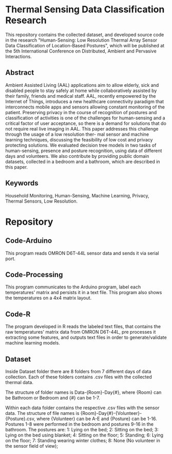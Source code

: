 # Thermal Sensing Data Classification Research
  This repository contains the collected dataset, and developed source code in the research "Human-Sensing: Low Resolution Thermal Array Sensor Data Classification of Location-Based Postures", which will be published at the 5th International Conference on Distributed, Ambient and Pervasive Interactions. 

## Abstract
  Ambient Assisted Living (AAL) applications aim to allow elderly, sick and disabled people to stay safely at home while collaboratively assisted by their family, friends and medical staff. AAL, recently empowered by the Internet of Things, introduces a new healthcare connectivity paradigm that interconnects mobile apps and sensors allowing constant monitoring of the patient. Preserving privacy in the course of recognition of postures and classification of activities is one of the challenges for human-sensing and a critical factor of user acceptance, so there is a demand for solutions that do not require real live imaging in AAL.
  This paper addresses this challenge through the usage of a low resolution ther- mal sensor and machine learning techniques, discussing the feasibility of low cost and privacy protecting solutions. We evaluated decision tree models in two tasks of human-sensing, presence and posture recognition, using data of different days and volunteers. We also contribute by providing public domain datasets, collected in a bedroom and a bathroom, which are described in this paper.
  
## Keywords
Household Monitoring, Human-Sensing, Machine Learning, Privacy, Thermal Sensors, Low Resolution.

# Repository
## Code-Arduino
This program reads OMRON D6T-44L sensor data and sends it via serial port. 

## Code-Processing
This program communicates to the Arduino program, label each temperatures' matrix and persists it in a text file. This program also shows the temperatures on a 4x4 matrix layout. 

## Code-R
The program developed in R reads the labeled text files, that contains the raw temperatures' matrix data from OMRON D6T-44L, pre processes it extracting some features, and outputs text files in order to generate/validate machine learning models. 

## Dataset
Inside Dataset folder there are 8 folders from 7 different days of data collection. Each of these folders contains .csv files with the collected thermal data.

The structure of folder names is Data-{Room}-Day{#}, where {Room} can be Bathroom or Bedroom and {#} can be 1-7.

Within each data folder contains the respective .csv files with the sensor data. The structure of file names is {Room}-Day{#}-{Volunteer}-{Posture}.csv, where {Volunteer} can be A-E and {Posture} can be 1-16. Postures 1-8 were performed in the bedroom and postures 9-16 in the bathroom. The postures are:
1: Lying on the bed;
2: Sitting on the bed;
3: Lying on the bed using blanket;
4: Sitting on the floor;
5: Standing;
6: Lying on the floor;
7: Standing wearing winter clothes;
8: None (No volunteer in the sensor field of view);


